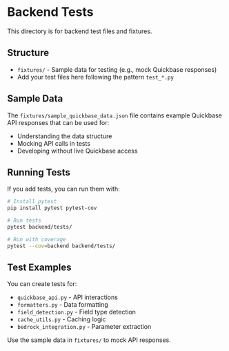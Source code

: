 # Backend Tests

This directory is for backend test files and fixtures.

## Structure

- `fixtures/` - Sample data for testing (e.g., mock Quickbase responses)
- Add your test files here following the pattern `test_*.py`

## Sample Data

The `fixtures/sample_quickbase_data.json` file contains example Quickbase API responses that can be used for:
- Understanding the data structure
- Mocking API calls in tests
- Developing without live Quickbase access

## Running Tests

If you add tests, you can run them with:

```bash
# Install pytest
pip install pytest pytest-cov

# Run tests
pytest backend/tests/

# Run with coverage
pytest --cov=backend backend/tests/
```

## Test Examples

You can create tests for:
- `quickbase_api.py` - API interactions
- `formatters.py` - Data formatting
- `field_detection.py` - Field type detection
- `cache_utils.py` - Caching logic
- `bedrock_integration.py` - Parameter extraction

Use the sample data in `fixtures/` to mock API responses.
